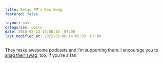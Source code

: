 ```yaml
---
title: Relay FM's New Swag
featured: false

layout: post
categories: posts
date: 2018-08-23 15:08:16 -07:00
last_modified_at: 2022-02-06 14:00:00 -07:00
---
```


They make awesome podcasts and I'm supporting them. I encourage you to [snag their swag](https://cottonbureau.com/stores/relay-fm#/shop), too, if you're a fan.

